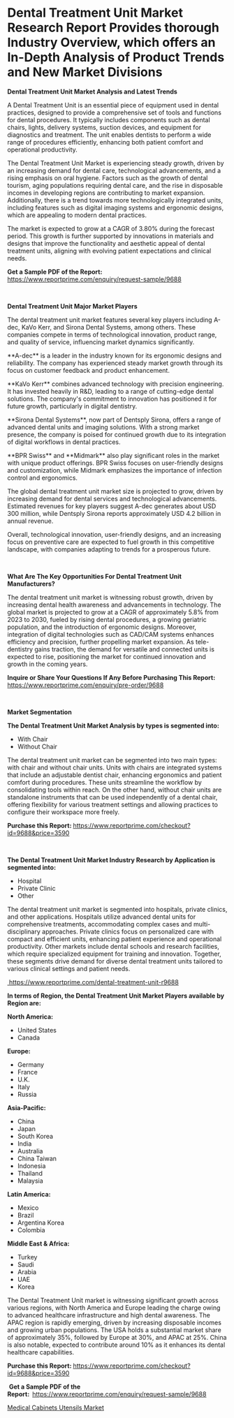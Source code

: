 <p><h1>Dental Treatment Unit Market Research Report Provides thorough Industry Overview, which offers an In-Depth Analysis of Product Trends and New Market Divisions</h1></p><p><strong>Dental Treatment Unit Market Analysis and Latest Trends</strong></p>
<p><p>A Dental Treatment Unit is an essential piece of equipment used in dental practices, designed to provide a comprehensive set of tools and functions for dental procedures. It typically includes components such as dental chairs, lights, delivery systems, suction devices, and equipment for diagnostics and treatment. The unit enables dentists to perform a wide range of procedures efficiently, enhancing both patient comfort and operational productivity.</p><p>The Dental Treatment Unit Market is experiencing steady growth, driven by an increasing demand for dental care, technological advancements, and a rising emphasis on oral hygiene. Factors such as the growth of dental tourism, aging populations requiring dental care, and the rise in disposable incomes in developing regions are contributing to market expansion. Additionally, there is a trend towards more technologically integrated units, including features such as digital imaging systems and ergonomic designs, which are appealing to modern dental practices.</p><p>The market is expected to grow at a CAGR of 3.80% during the forecast period. This growth is further supported by innovations in materials and designs that improve the functionality and aesthetic appeal of dental treatment units, aligning with evolving patient expectations and clinical needs.</p></p>
<p><strong>Get a Sample PDF of the Report:&nbsp;</strong> <a href="https://www.reportprime.com/enquiry/request-sample/9688?utm_campaign=3270&utm_medium=2&utm_source=Github&utm_content=ia&utm_term=20032025&utm_id=dental-treatment-unit">https://www.reportprime.com/enquiry/request-sample/9688</a></p>
<p>&nbsp;</p>
<p><strong>Dental Treatment Unit Major Market Players</strong></p>
<p><p>The dental treatment unit market features several key players including A-dec, KaVo Kerr, and Sirona Dental Systems, among others. These companies compete in terms of technological innovation, product range, and quality of service, influencing market dynamics significantly.</p><p>**A-dec** is a leader in the industry known for its ergonomic designs and reliability. The company has experienced steady market growth through its focus on customer feedback and product enhancement. </p><p>**KaVo Kerr** combines advanced technology with precision engineering. It has invested heavily in R&D, leading to a range of cutting-edge dental solutions. The company's commitment to innovation has positioned it for future growth, particularly in digital dentistry.</p><p>**Sirona Dental Systems**, now part of Dentsply Sirona, offers a range of advanced dental units and imaging solutions. With a strong market presence, the company is poised for continued growth due to its integration of digital workflows in dental practices. </p><p>**BPR Swiss** and **Midmark** also play significant roles in the market with unique product offerings. BPR Swiss focuses on user-friendly designs and customization, while Midmark emphasizes the importance of infection control and ergonomics.</p><p>The global dental treatment unit market size is projected to grow, driven by increasing demand for dental services and technological advancements. Estimated revenues for key players suggest A-dec generates about USD 300 million, while Dentsply Sirona reports approximately USD 4.2 billion in annual revenue.</p><p>Overall, technological innovation, user-friendly designs, and an increasing focus on preventive care are expected to fuel growth in this competitive landscape, with companies adapting to trends for a prosperous future.</p></p>
<p>&nbsp;</p>
<p><strong>What Are The Key Opportunities For Dental Treatment Unit Manufacturers?</strong></p>
<p><p>The dental treatment unit market is witnessing robust growth, driven by increasing dental health awareness and advancements in technology. The global market is projected to grow at a CAGR of approximately 5.8% from 2023 to 2030, fueled by rising dental procedures, a growing geriatric population, and the introduction of ergonomic designs. Moreover, integration of digital technologies such as CAD/CAM systems enhances efficiency and precision, further propelling market expansion. As tele-dentistry gains traction, the demand for versatile and connected units is expected to rise, positioning the market for continued innovation and growth in the coming years.</p></p>
<p><strong>Inquire or Share Your Questions If Any Before Purchasing This Report:</strong> <a href="https://www.reportprime.com/enquiry/pre-order/9688?utm_campaign=3270&utm_medium=2&utm_source=Github&utm_content=ia&utm_term=20032025&utm_id=dental-treatment-unit">https://www.reportprime.com/enquiry/pre-order/9688</a></p>
<p>&nbsp;</p>
<p><strong>Market Segmentation</strong></p>
<p><strong>The Dental Treatment Unit Market Analysis by types is segmented into:</strong></p>
<p><ul><li>With Chair</li><li>Without Chair</li></ul></p>
<p><p>The dental treatment unit market can be segmented into two main types: with chair and without chair units. Units with chairs are integrated systems that include an adjustable dentist chair, enhancing ergonomics and patient comfort during procedures. These units streamline the workflow by consolidating tools within reach. On the other hand, without chair units are standalone instruments that can be used independently of a dental chair, offering flexibility for various treatment settings and allowing practices to configure their workspace more freely.</p></p>
<p><strong>Purchase this Report:&nbsp;</strong><a href="https://www.reportprime.com/checkout?id=9688&price=3590&utm_campaign=3270&utm_medium=2&utm_source=Github&utm_content=ia&utm_term=20032025&utm_id=dental-treatment-unit">https://www.reportprime.com/checkout?id=9688&price=3590</a></p>
<p>&nbsp;</p>
<p><strong>The Dental Treatment Unit Market Industry Research by Application is segmented into:</strong></p>
<p><ul><li>Hospital</li><li>Private Clinic</li><li>Other</li></ul></p>
<p><p>The dental treatment unit market is segmented into hospitals, private clinics, and other applications. Hospitals utilize advanced dental units for comprehensive treatments, accommodating complex cases and multi-disciplinary approaches. Private clinics focus on personalized care with compact and efficient units, enhancing patient experience and operational productivity. Other markets include dental schools and research facilities, which require specialized equipment for training and innovation. Together, these segments drive demand for diverse dental treatment units tailored to various clinical settings and patient needs.</p></p>
<p><a href="https://www.reportprime.com/dental-treatment-unit-r9688?utm_campaign=3270&utm_medium=2&utm_source=Github&utm_content=ia&utm_term=20032025&utm_id=dental-treatment-unit">&nbsp;https://www.reportprime.com/dental-treatment-unit-r9688</a></p>
<p><strong>In terms of Region, the Dental Treatment Unit Market Players available by Region are:</strong></p>
<p>
    <p> <strong> North America: </strong>
        <ul>
            <li>United States</li>
            <li>Canada</li>
        </ul>
        </p> 
    <p> <strong> Europe: </strong>
        <ul>
            <li>Germany</li>
            <li>France</li>
            <li>U.K.</li>
            <li>Italy</li>
            <li>Russia</li>
        </ul>
        </p> 
    <p> <strong> Asia-Pacific: </strong>
        <ul>
            <li>China</li>
            <li>Japan</li>
            <li>South Korea</li>
            <li>India</li>
            <li>Australia</li>
            <li>China Taiwan</li>
            <li>Indonesia</li>
            <li>Thailand</li>
            <li>Malaysia</li>
        </ul>
        </p> 
    <p> <strong> Latin America: </strong>
        <ul>
            <li>Mexico</li>
            <li>Brazil</li>
            <li>Argentina Korea</li>
            <li>Colombia</li>
        </ul>
        </p> 
    <p> <strong> Middle East & Africa: </strong>
        <ul>
            <li>Turkey</li>
            <li>Saudi</li>
            <li>Arabia</li>
            <li>UAE</li>
            <li>Korea</li>
        </ul>
    </p>
    </p>
<p><p>The Dental Treatment Unit market is witnessing significant growth across various regions, with North America and Europe leading the charge owing to advanced healthcare infrastructure and high dental awareness. The APAC region is rapidly emerging, driven by increasing disposable incomes and growing urban populations. The USA holds a substantial market share of approximately 35%, followed by Europe at 30%, and APAC at 25%. China is also notable, expected to contribute around 10% as it enhances its dental healthcare capabilities.</p></p>
<p><strong>Purchase this Report: </strong><a href="https://www.reportprime.com/checkout?id=9688&price=3590&utm_campaign=3270&utm_medium=2&utm_source=Github&utm_content=ia&utm_term=20032025&utm_id=dental-treatment-unit">https://www.reportprime.com/checkout?id=9688&price=3590</a></p>
<p>&nbsp;<strong>Get a Sample PDF of the Report:&nbsp;&nbsp;</strong><a href="https://www.reportprime.com/enquiry/request-sample/9688?utm_campaign=3270&utm_medium=2&utm_source=Github&utm_content=ia&utm_term=20032025&utm_id=dental-treatment-unit">https://www.reportprime.com/enquiry/request-sample/9688</a></p>
<p><strong></strong></p>
<p><p><a href="https://github.com/vigoseiler/Market-Research-Report-List-1/blob/main/medical-cabinets-utensils-market.md?utm_campaign=3270&utm_medium=2&utm_source=Github&utm_content=ia&utm_term=20032025&utm_id=dental-treatment-unit">Medical Cabinets Utensils Market</a></p></p>